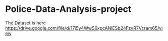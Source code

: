 # Police-Data-Analysis-project
The Dataset is here https://drive.google.com/file/d/17j5y4WwS6xpcANlESb24FzyR7Vrzam65/view
